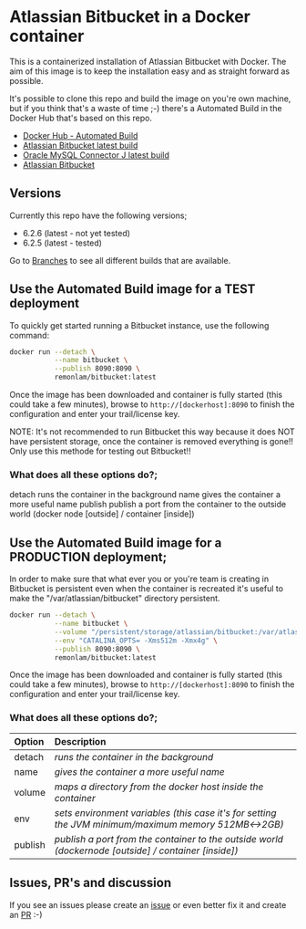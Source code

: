 # Atlassian Bitbucket in a Docker container

This is a containerized installation of Atlassian Bitbucket with Docker.
The aim of this image is to keep the installation easy and as straight forward as possible.

It's possible to clone this repo and build the image on you're own machine, but if you think that's a waste of time ;-) there's a Automated Build in the Docker Hub that's based on this repo.

* [Docker Hub - Automated Build](https://hub.docker.com/r/containerstack/bitbucket/)
* [Atlassian Bitbucket latest build](https://confluence.atlassian.com/bitbucketserver/bitbucket-server-release-notes-872139866.html)
* [Oracle MySQL Connector J latest build](http://dev.mysql.com/downloads/connector/j/)
* [Atlassian Bitbucket](https://www.atlassian.com/software/bitbucket)

## Versions
Currently this repo have the following versions;
* 6.2.6 (latest - not yet tested)
* 6.2.5 (latest - tested)

Go to [Branches](https://github.com/remonlam/docker-bitbucket/branches) to see all different builds that are available.

## Use the Automated Build image for a TEST deployment

To quickly get started running a Bitbucket instance, use the following command:
```bash
docker run --detach \
           --name bitbucket \
           --publish 8090:8090 \
           remonlam/bitbucket:latest
```

Once the image has been downloaded and container is fully started (this could take a few minutes), browse to `http://[dockerhost]:8090` to finish the configuration and enter your trail/license key.

NOTE: It's not recommended to run Bitbucket this way because it does NOT have persistent storage, once the container is removed everything is gone!!
      Only use this methode for testing out Bitbucket!!

### What does all these options do?;
detach          runs the container in the background
name            gives the container a more useful name
publish         publish a port from the container to the outside world (docker node [outside] / container [inside])


## Use the Automated Build image for a PRODUCTION deployment;

In order to make sure that what ever you or you're team is creating in Bitbucket is persistent even when the container is recreated it's useful to make the "/var/atlassian/bitbucket" directory persistent.
```bash
docker run --detach \
           --name bitbucket \
           --volume "/persistent/storage/atlassian/bitbucket:/var/atlassian/bitbucket" \
           --env "CATALINA_OPTS= -Xms512m -Xmx4g" \
           --publish 8090:8090 \
           remonlam/bitbucket:latest
```

Once the image has been downloaded and container is fully started (this could take a few minutes), browse to `http://[dockerhost]:8090` to finish the configuration and enter your trail/license key.

### What does all these options do?;
| Option| Description|
| :------------- |:-------------|
|detach|*runs the container in the background*|
|name|*gives the container a more useful name*|
|volume|*maps a directory from the docker host inside the container*|
|env|*sets environment variables (this case it's for setting the JVM minimum/maximum memory 512MB<->2GB)*|
|publish|*publish a port from the container to the outside world (dockernode [outside] / container [inside])*|



## Issues, PR's and discussion

If you see an issues please create an [issue](https://github.com/remonlam/docker-bitbucket/issues/new) or even better fix it and create an [PR](https://github.com/remonlam/docker-bitbucket/compare) :-)
